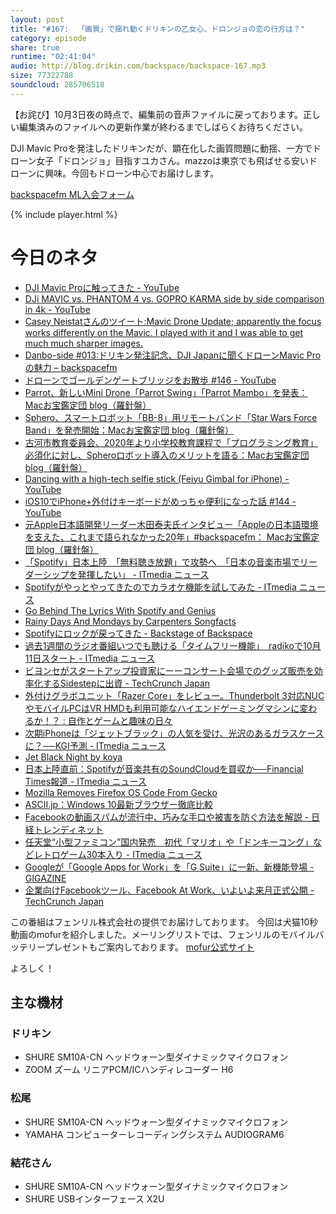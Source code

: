 ```yaml
---
layout: post
title: "#167:  「画質」で揺れ動くドリキンの乙女心、ドロンジョの恋の行方は？"
category: episode
share: true
runtime: "02:41:04"
audio: http://blog.drikin.com/backspace/backspace-167.mp3
size: 77322788
soundcloud: 285706518
---
```


【お詫び】10月3日夜の時点で、編集前の音声ファイルに戻っております。正しい編集済みのファイルへの更新作業が終わるまでしばらくお待ちください。

DJI Mavic Proを発注したドリキンだが、顕在化した画質問題に動揺、一方でドローン女子「ドロンジョ」目指すユカさん。mazzoは東京でも飛ばせる安いドローンに興味。今回もドローン中心でお届けします。

[backspacefm ML入会フォーム](http://backspace.us11.list-manage.com/subscribe?u=09c933bd3997c1d16dbed156a&id=84b6529b91)

{% include player.html %}

# 今日のネタ

* [DJI Mavic Proに触ってきた - YouTube](https://www.youtube.com/watch?v=zM18q5UkV4o)
* [DJi MAVIC vs. PHANTOM 4 vs. GOPRO KARMA side by side comparison in 4k - YouTube](https://www.youtube.com/watch?v=sw4jDjYnR0U)
* [Casey Neistatさんのツイート:Mavic Drone Update; apparently the focus works differently on the Mavic. I played with it and I was able to get much much sharper images.](https://twitter.com/CaseyNeistat/status/781527005615579136)
* [Danbo-side #013:ドリキン発注記念、DJI Japanに聞くドローンMavic Proの魅力 – backspacefm](http://backspace.fm/episode/d013/)
* [ドローンでゴールデンゲートブリッジをお散歩 #146 - YouTube](https://www.youtube.com/watch?v=bgv2kuNpr8Y)
* [Parrot、新しいMini Drone「Parrot Swing」「Parrot Mambo」を発表：Macお宝鑑定団 blog（羅針盤）](http://www.macotakara.jp/blog/report/entry-30845.html)
* [Sphero、スマートロボット「BB-8」用リモートバンド「Star Wars Force Band」を発売開始：Macお宝鑑定団 blog（羅針盤）](http://www.macotakara.jp/blog/accessories/entry-30854.html)
* [古河市教育委員会、2020年より小学校教育課程で「プログラミング教育」必須化に対し、Spheroロボット導入のメリットを語る：Macお宝鑑定団 blog（羅針盤）](http://www.macotakara.jp/blog/Education/entry-30859.html)
* [Dancing with a high-tech selfie stick (Feiyu Gimbal for iPhone) - YouTube](https://www.youtube.com/watch?v=buvTRjDZft0)
* [iOS10でiPhone+外付けキーボードがめっちゃ便利になった話 #144 - YouTube](https://www.youtube.com/watch?v=ApTk84ryziE&feature=youtu.be)
* [元Apple日本語開発リーダー木田泰夫氏インタビュー「Appleの日本語環境を支えた、これまで語られなかった20年」#backspacefm： Macお宝鑑定団 blog（羅針盤）](http://www.macotakara.jp/blog/report/entry-29451.html)
* [「Spotify」日本上陸　「無料聴き放題」で攻勢へ　「日本の音楽市場でリーダーシップを発揮したい」 - ITmedia ニュース](http://www.itmedia.co.jp/news/articles/1609/29/news095.html)
* [Spotifyがやっとやってきたのでカラオケ機能を試してみた - ITmedia ニュース](http://www.itmedia.co.jp/news/articles/1609/30/news077.html)
* [Go Behind The Lyrics With Spotify and Genius](https://news.spotify.com/us/2016/01/12/go-behind-the-lyrics-with-spotify-and-genius/)
* [Rainy Days And Mondays by Carpenters Songfacts](http://www.songfacts.com/detail.php?id=8258)
* [Spotifyにロックが戻ってきた - Backstage of Backspace](https://blog.backspace.fm/spotify%E3%81%AB%E3%83%AD%E3%83%83%E3%82%AF%E3%81%8C%E6%88%BB%E3%81%A3%E3%81%A6%E3%81%8D%E3%81%9F-baab9beb6c35#.mpln43i4r)
* [過去1週間のラジオ番組いつでも聴ける「タイムフリー機能」　radikoで10月11日スタート - ITmedia ニュース](http://www.itmedia.co.jp/news/articles/1609/26/news101.html)
* [ビヨンセがスタートアップ投資家にーーコンサート会場でのグッズ販売を効率化するSidestepに出資 - TechCrunch Japan](http://jp.techcrunch.com/2016/09/30/20160929stackin-money-everywhere-she-goes/)
* [外付けグラボユニット「Razer Core」をレビュー。Thunderbolt 3対応NUCやモバイルPCはVR HMDも利用可能なハイエンドゲーミングマシンに変わるか！？ : 自作とゲームと趣味の日々](http://blog.livedoor.jp/wisteriear/archives/1059916230.html)
* [次期iPhoneは「ジェットブラック」の人気を受け、光沢のあるガラスケースに？──KGI予測 - ITmedia ニュース](http://www.itmedia.co.jp/news/articles/1609/30/news095.html)
* [Jet Black Night by koya](https://soundcloud.com/koya/jet-black-night-1)
* [日本上陸直前：Spotifyが音楽共有のSoundCloudを買収か──Financial Times報道 - ITmedia ニュース](http://www.itmedia.co.jp/news/articles/1609/29/news080.html)
* [Mozilla Removes Firefox OS Code From Gecko](http://www.i-programmer.info/news/83-mobliephone/10127-mozilla-removes-firefox-os-code-from-gecko.html)
* [ASCII.jp：Windows 10最新ブラウザー徹底比較](http://ascii.jp/limit/group/ida/elem/000/001/227/1227786/)
* [Facebookの動画スパムが流行中、巧みな手口や被害を防ぐ方法を解説 - 日経トレンディネット](http://trendy.nikkeibp.co.jp/article/column/20150610/1065148/)
* [任天堂“小型ファミコン”国内発売　初代「マリオ」や「ドンキーコング」などレトロゲーム30本入り - ITmedia ニュース](http://www.itmedia.co.jp/news/articles/1609/30/news080.html)
* [Googleが「Google Apps for Work」を「G Suite」に一新、新機能登場 - GIGAZINE](http://gigazine.net/news/20160930-g-suite/)
* [企業向けFacebookツール、Facebook At Work、いよいよ来月正式公開 - TechCrunch Japan](http://jp.techcrunch.com/2016/09/28/20160927facebook-for-work/)

この番組はフェンリル株式会社の提供でお届けしております。
今回は犬猫10秒動画のmofurを紹介しました。メーリングリストでは、フェンリルのモバイルバッテリープレゼントもご案内しております。
[mofur公式サイト](https://mofur.tv/)

よろしく！


## 主な機材

### ドリキン

* SHURE  SM10A-CN ヘッドウォーン型ダイナミックマイクロフォン
* ZOOM ズーム リニアPCM/ICハンディレコーダー H6

### 松尾

* SHURE  SM10A-CN ヘッドウォーン型ダイナミックマイクロフォン
* YAMAHA コンピューターレコーディングシステム AUDIOGRAM6

### 結花さん

* SHURE SM10A-CN ヘッドウォーン型ダイナミックマイクロフォン
* SHURE USBインターフェース X2U

